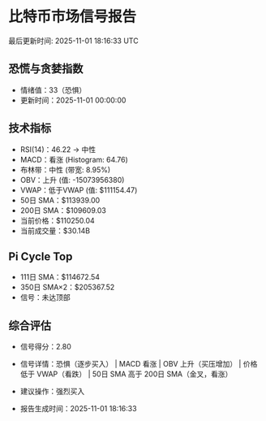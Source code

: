 # 比特币市场信号报告

最后更新时间: 2025-11-01 18:16:33 UTC

## 恐慌与贪婪指数
- 情绪值：33（恐惧）
- 更新时间：2025-11-01 00:00:00

## 技术指标
- RSI(14)：46.22 → 中性
- MACD：看涨 (Histogram: 64.76)
- 布林带：中性 (带宽: 8.95%)
- OBV：上升 (值: -15073956380)
- VWAP：低于VWAP (值: $111154.47)
- 50日 SMA：$113939.00
- 200日 SMA：$109609.03
- 当前价格：$110250.04
- 当前成交量：$30.14B

## Pi Cycle Top
- 111日 SMA：$114672.54
- 350日 SMA×2：$205367.52
- 信号：未达顶部

## 综合评估
- 信号得分：2.80
- 信号详情：恐惧（逐步买入） | MACD 看涨 | OBV 上升（买压增加） | 价格低于 VWAP（看跌） | 50日 SMA 高于 200日 SMA（金叉，看涨）
- 建议操作：强烈买入

- 报告生成时间：2025-11-01 18:16:33